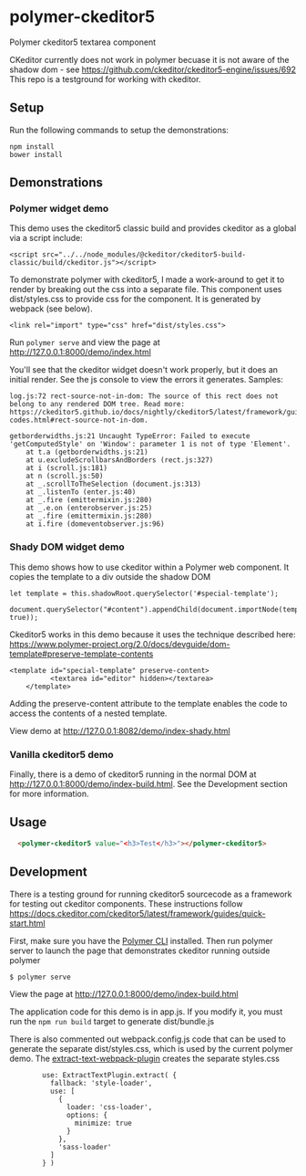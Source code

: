 # polymer-ckeditor5

Polymer ckeditor5 textarea component

CKeditor currently does not work in polymer becuase it is not aware of the shadow dom - see https://github.com/ckeditor/ckeditor5-engine/issues/692
This repo is a testground for working with ckeditor. 

## Setup

Run the following commands to setup the demonstrations:

```
npm install
bower install
```

## Demonstrations

### Polymer widget demo

This demo uses the ckeditor5 classic build and provides ckeditor as a global via a script include:

```
<script src="../../node_modules/@ckeditor/ckeditor5-build-classic/build/ckeditor.js"></script>

```

To demonstrate polymer with ckeditor5, I made a work-around to get it to render by breaking out the css into a separate file. 
This component uses dist/styles.css to provide css for the component. It is generated by webpack (see below).

```
<link rel="import" type="css" href="dist/styles.css">
```

Run `polymer serve` and view the page at http://127.0.0.1:8000/demo/index.html

You'll see that the ckeditor widget doesn't work properly, but it does an initial render. See the js console to view the errors it generates. Samples:

```
log.js:72 rect-source-not-in-dom: The source of this rect does not belong to any rendered DOM tree. Read more: https://ckeditor5.github.io/docs/nightly/ckeditor5/latest/framework/guides/support/error-codes.html#rect-source-not-in-dom.

getborderwidths.js:21 Uncaught TypeError: Failed to execute 'getComputedStyle' on 'Window': parameter 1 is not of type 'Element'.
    at t.a (getborderwidths.js:21)
    at u.excludeScrollbarsAndBorders (rect.js:327)
    at i (scroll.js:181)
    at n (scroll.js:50)
    at _.scrollToTheSelection (document.js:313)
    at _.listenTo (enter.js:40)
    at _.fire (emittermixin.js:280)
    at _.e.on (enterobserver.js:25)
    at _.fire (emittermixin.js:280)
    at i.fire (domeventobserver.js:96)
```    

### Shady DOM widget demo

This demo shows how to use ckeditor within a Polymer web component. It copies the template to a div outside the shadow DOM

```
let template = this.shadowRoot.querySelector('#special-template');
        document.querySelector("#content").appendChild(document.importNode(template.content, true));
 ```

Ckeditor5 works in this demo because it uses the technique described here: https://www.polymer-project.org/2.0/docs/devguide/dom-template#preserve-template-contents

```
<template id="special-template" preserve-content>
          <textarea id="editor" hidden></textarea>
    </template>
```    

Adding the preserve-content attribute to the template enables the code to access the contents of a nested template.
 
View demo at http://127.0.0.1:8082/demo/index-shady.html

### Vanilla ckeditor5 demo

Finally, there is a demo of ckeditor5 running in the normal DOM at http://127.0.0.1:8000/demo/index-build.html. See the Development section for more information.

## Usage

```html
  <polymer-ckeditor5 value="<h3>Test</h3>"></polymer-ckeditor5>
```

## Development

There is a testing ground for running ckeditor5 sourcecode as a framework for testing out ckeditor components. 
These instructions follow https://docs.ckeditor.com/ckeditor5/latest/framework/guides/quick-start.html

First, make sure you have the [Polymer CLI](https://www.npmjs.com/package/polymer-cli) installed. Then run polymer server 
to launch the page that demonstrates ckeditor running outside polymer

```
$ polymer serve
```

View the page at http://127.0.0.1:8000/demo/index-build.html

The application code for this demo is in app.js. If you modify it, you must run the `npm run build` target to generate dist/bundle.js

There is also commented out webpack.config.js code that can be used to generate the separate dist/styles.css, which is used by the current polymer demo. 
The [extract-text-webpack-plugin](https://github.com/webpack-contrib/extract-text-webpack-plugin) creates the separate styles.css

```
        use: ExtractTextPlugin.extract( {
          fallback: 'style-loader',
          use: [
            {
              loader: 'css-loader',
              options: {
                minimize: true
              }
            },
            'sass-loader'
          ]
        } )
 ```

